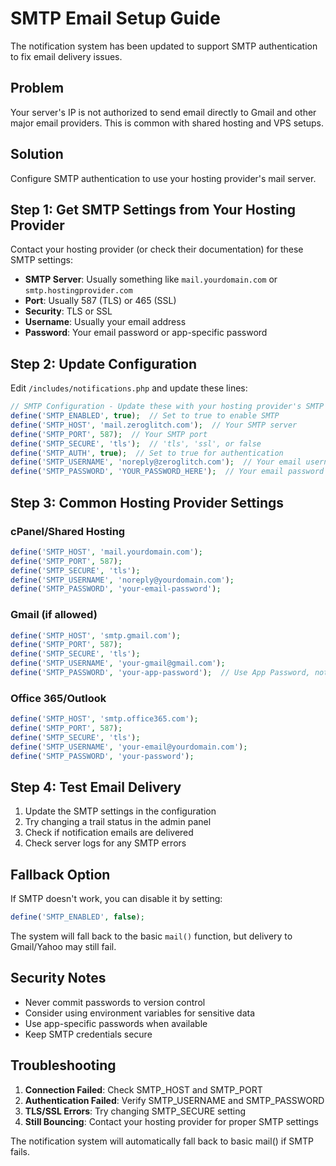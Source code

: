 # SMTP Email Setup Guide

The notification system has been updated to support SMTP authentication to fix email delivery issues.

## Problem
Your server's IP is not authorized to send email directly to Gmail and other major email providers. This is common with shared hosting and VPS setups.

## Solution
Configure SMTP authentication to use your hosting provider's mail server.

## Step 1: Get SMTP Settings from Your Hosting Provider

Contact your hosting provider (or check their documentation) for these SMTP settings:
- **SMTP Server**: Usually something like `mail.yourdomain.com` or `smtp.hostingprovider.com`
- **Port**: Usually 587 (TLS) or 465 (SSL)
- **Security**: TLS or SSL
- **Username**: Usually your email address
- **Password**: Your email password or app-specific password

## Step 2: Update Configuration

Edit `/includes/notifications.php` and update these lines:

```php
// SMTP Configuration - Update these with your hosting provider's SMTP settings
define('SMTP_ENABLED', true);  // Set to true to enable SMTP
define('SMTP_HOST', 'mail.zeroglitch.com');  // Your SMTP server
define('SMTP_PORT', 587);  // Your SMTP port
define('SMTP_SECURE', 'tls');  // 'tls', 'ssl', or false
define('SMTP_AUTH', true);  // Set to true for authentication
define('SMTP_USERNAME', 'noreply@zeroglitch.com');  // Your email username
define('SMTP_PASSWORD', 'YOUR_PASSWORD_HERE');  // Your email password
```

## Step 3: Common Hosting Provider Settings

### cPanel/Shared Hosting
```php
define('SMTP_HOST', 'mail.yourdomain.com');
define('SMTP_PORT', 587);
define('SMTP_SECURE', 'tls');
define('SMTP_USERNAME', 'noreply@yourdomain.com');
define('SMTP_PASSWORD', 'your-email-password');
```

### Gmail (if allowed)
```php
define('SMTP_HOST', 'smtp.gmail.com');
define('SMTP_PORT', 587);
define('SMTP_SECURE', 'tls');
define('SMTP_USERNAME', 'your-gmail@gmail.com');
define('SMTP_PASSWORD', 'your-app-password');  // Use App Password, not regular password
```

### Office 365/Outlook
```php
define('SMTP_HOST', 'smtp.office365.com');
define('SMTP_PORT', 587);
define('SMTP_SECURE', 'tls');
define('SMTP_USERNAME', 'your-email@yourdomain.com');
define('SMTP_PASSWORD', 'your-password');
```

## Step 4: Test Email Delivery

1. Update the SMTP settings in the configuration
2. Try changing a trail status in the admin panel
3. Check if notification emails are delivered
4. Check server logs for any SMTP errors

## Fallback Option

If SMTP doesn't work, you can disable it by setting:
```php
define('SMTP_ENABLED', false);
```

The system will fall back to the basic `mail()` function, but delivery to Gmail/Yahoo may still fail.

## Security Notes

- Never commit passwords to version control
- Consider using environment variables for sensitive data
- Use app-specific passwords when available
- Keep SMTP credentials secure

## Troubleshooting

1. **Connection Failed**: Check SMTP_HOST and SMTP_PORT
2. **Authentication Failed**: Verify SMTP_USERNAME and SMTP_PASSWORD
3. **TLS/SSL Errors**: Try changing SMTP_SECURE setting
4. **Still Bouncing**: Contact your hosting provider for proper SMTP settings

The notification system will automatically fall back to basic mail() if SMTP fails.
